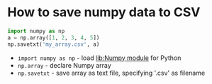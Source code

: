 # How to save numpy data to CSV

```python
import numpy as np
a = np.array([1, 2, 3, 4, 5])
np.savetxt('my_array.csv', a)
```

- `import numpy as np` - load [lib:Numpy module](/python-numpy/how-to-install-python-numpy-lib) for Python
- `np.array` - declare Numpy array
- `np.savetxt` - save array as text file, specifying '.csv' as filename 
